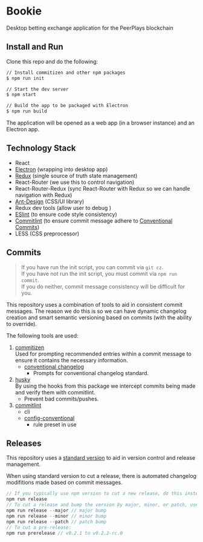 # Bookie

Desktop betting exchange application for the PeerPlays blockchain

## Install and Run

Clone this repo and do the following:

```bash
// Install commitizen and other npm packages
$ npm run init

// Start the dev server
$ npm start

// Build the app to be packaged with Electron
$ npm run build
```

The application will be opened as a web app (in a browser instance) and an Electron app.

## Technology Stack

- React
- [Electron](https://electronjs.org/) (wrapping into desktop app)
- [Redux](https://redux.js.org/) (single source of truth state management)
- React-Router (we use this to control navigation)
- React-Router-Redux (sync React-Router with Redux so we can handle navigation with Redux)
- [Ant-Design](https://ant.design/) (CSS/UI library)
- Redux dev tools (allow user to debug )
- [ESlint](https://eslint.org/) (to ensure code style consistency)
- [Commitlint](https://www.npmjs.com/package/@commitlint/cli) (to ensure commit message adhere to [Conventional Commits](https://www.conventionalcommits.org))
- LESS (CSS preprocessor)

## Commits

> If you have run the init script, you can commit via `git cz`.  
> If you have not run the init script, you must commit via `npm run commit`.  
> If you do neither, commit message consistency will be difficult for you.

This repository uses a combination of tools to aid in consistent commit messages. The reason we do this is so we can have dynamic changelog creation and smart semantic versioning based on commits (with the ability to override).

The following tools are used:

1. [commitizen](https://www.npmjs.com/package/commitizen)  
   Used for prompting recommended entries within a commit message to ensure it contains the necessary information.
   - [conventional changelog](https://www.npmjs.com/package/cz-conventional-changelog)  
     - Prompts for conventional changelog standard.
2. [husky](https://www.npmjs.com/package/husky)  
   By using the hooks from this package we intercept commits being made and verify them with commitlint.
   - Prevent bad commits/pushes.
3. [commitlint](https://www.npmjs.com/package/@commitlint/cli)
   - cli
   - [config-conventional](https://www.npmjs.com/package/@commitlint/config-conventional)
     - rule preset in use

## Releases

This repository uses a [standard version](https://www.npmjs.com/package/standard-version) to aid in version control and release management.

When using standard version to cut a release, there is automated changelog modifitions made based on commit messages. 

```csharp
// If you typically use npm version to cut a new release, do this instead:
npm run release
// To cut a release and bump the version by major, minor, or patch, use the following respectively:
npm run release --major // major bump
npm run release --minor // minor bump
npm run release --patch // patch bump
// To cut a pre-release:
npm run prerelease // v0.2.1 to v0.2.2-rc.0
```
